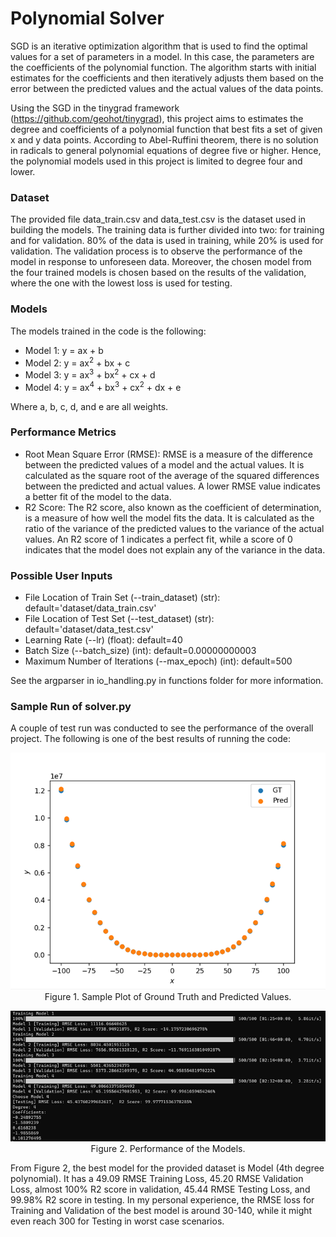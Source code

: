 # Polynomial Solver
SGD is an iterative optimization algorithm that is used to find the optimal values for a set of parameters in a model. In this case, the parameters are the coefficients of the polynomial function. The algorithm starts with initial estimates for the coefficients and then iteratively adjusts them based on the error between the predicted values and the actual values of the data points.

Using the SGD in the tinygrad framework (<a href="https://github.com/geohot/tinygrad">https://github.com/geohot/tinygrad</a>), this project aims to estimates the degree and coefficients of a polynomial function that best fits a set of given x and y data points. According to Abel-Ruffini theorem, there is no solution in radicals to general polynomial equations of degree five or higher. Hence, the polynomial models used in this project is limited to degree four and lower.

### Dataset
The provided file data_train.csv and data_test.csv is the dataset used in building the models. The training data is further divided into two: for training and for validation. 80% of the data is used in training, while 20% is used for validation. The validation process is to observe the performance of the model in response to unforeseen data. Moreover, the chosen model from the four trained models is chosen based on the results of the validation, where the one with the lowest loss is used for testing.

### Models
The models trained in the code is the following:
* Model 1: y = ax + b
* Model 2: y = ax<sup>2</sup> + bx + c
* Model 3: y = ax<sup>3</sup> + bx<sup>2</sup> + cx + d
* Model 4: y = ax<sup>4</sup> + bx<sup>3</sup> + cx<sup>2</sup> + dx + e

Where a, b, c, d, and e are all weights. 

### Performance Metrics
* Root Mean Square Error (RMSE): RMSE is a measure of the difference between the predicted values of a model and the actual values. It is calculated as the square root of the average of the squared differences between the predicted and actual values. A lower RMSE value indicates a better fit of the model to the data.
* R2 Score: The R2 score, also known as the coefficient of determination, is a measure of how well the model fits the data. It is calculated as the ratio of the variance of the predicted values to the variance of the actual values. An R2 score of 1 indicates a perfect fit, while a score of 0 indicates that the model does not explain any of the variance in the data.

### Possible User Inputs
* File Location of Train Set (--train_dataset) (str): default='dataset/data_train.csv'
* File Location of Test Set (--test_dataset) (str): default='dataset/data_test.csv'
* Learning Rate (--lr) (float): default=40
* Batch Size (--batch_size) (int): default=0.00000000003
* Maximum Number of Iterations (--max_epoch) (int): default=500

See the argparser in io_handling.py in functions folder for more information.

### Sample Run of solver.py
A couple of test run was conducted to see the performance of the overall project. The following is one of the best results of running the code:
<p align="center">
  <img src="./docs/CoE197M-1.png">
  <br>Figure 1. Sample Plot of Ground Truth and Predicted Values.
</p>
<p align="center">
  <img src="./docs/CoE197M-2.png">
  <br>Figure 2. Performance of the Models.
</p>

From Figure 2, the best model for the provided dataset is Model (4th degree polynomial). It has a 49.09 RMSE Training Loss, 45.20 RMSE Validation Loss, almost 100% R2 score in validation, 45.44 RMSE Testing Loss, and 99.98% R2 score in testing. In my personal experience, the RMSE loss for Training and Validation of the best model is around 30-140, while it might even reach 300 for Testing in worst case scenarios.
